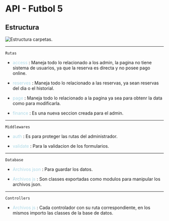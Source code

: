 # API - Futbol 5

## Estructura

![Estructura carpetas.](https://github.com/ramazzucco/Futbol5_api/edit/master/images/Estructura_carpetas.png "Estructura carpetas.")

---

    Rutas
- <span style="color: lightblue">access</span> :
Maneja todo lo relacionado a los admin, la pagina no tiene sistema de usuarios, ya que la reserva es directa y no posee pago online.

- <span style="color: lightblue">reserves</span> :
Maneja todo lo relacionado a las reservas, ya sean reservas del dia o el historial.

- <span style="color: lightblue">page</span> :
Maneja todo lo relacionado a la pagina ya sea para obtenr la data como para modificarla.

- <span style="color: lightblue">finance</span> :
Es una nueva seccion creada para el admin.

---
    Middlewares

- <span style="color: lightblue">auth</span> :
Es para proteger las rutas del administrador.

- <span style="color: lightblue">validate</span> :
Para la validacion de los formularios.
---
    Database

- <span style="color: lightblue">Archivos json</span> :
Para guardar los datos.

- <span style="color: lightblue">Archivos js</span> :
Son classes exportadas como modulos para manipular los archivos json.

---
    Controllers

- <span style="color: lightblue">Archivos js</span> :
Cada controlador con su ruta correspondiente, en los mismos importo las classes de la base de datos.
